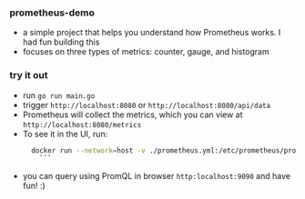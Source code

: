 ### prometheus-demo  
- a simple project that helps you understand how Prometheus works. I had fun building this
- focuses on three types of metrics: counter, gauge, and histogram

### try it out  
- run `go run main.go`
- trigger `http://localhost:8080` or `http://localhost:8080/api/data`
- Prometheus will collect the metrics, which you can view at `http://localhost:8080/metrics`
- To see it in the UI, run:  
  ```sh
    docker run --network=host -v ./prometheus.yml:/etc/prometheus/prometheus.yml prom/prometheus
      ```  
- you can query using PromQL in browser `http:localhost:9090` and have fun! :)

